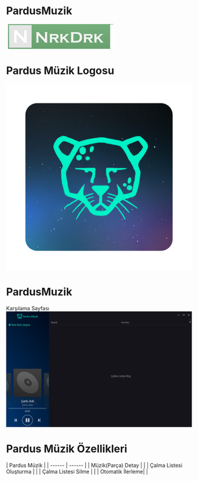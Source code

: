 # PardusMuzik
![N|Solid](https://github.com/nrkdrk/PardusMuzik/blob/master/img/nrkdrk.jpg)


# Pardus Müzik Logosu
![alt text](https://github.com/nrkdrk/PardusMuzik/blob/master/img/icon.png)

# PardusMuzik
Karşılama Sayfası
![alt text](https://github.com/nrkdrk/PardusMuzik/blob/master/img/PardusMuzik.PNG)


# Pardus Müzik Özellikleri
| Pardus Müzik |
| ------ | ------ |
| Müzik(Parça) Detay | |
| Çalma Listesi Oluşturma | |
| Çalma Listesi Silme | |
| Otomatik İlerleme| |
